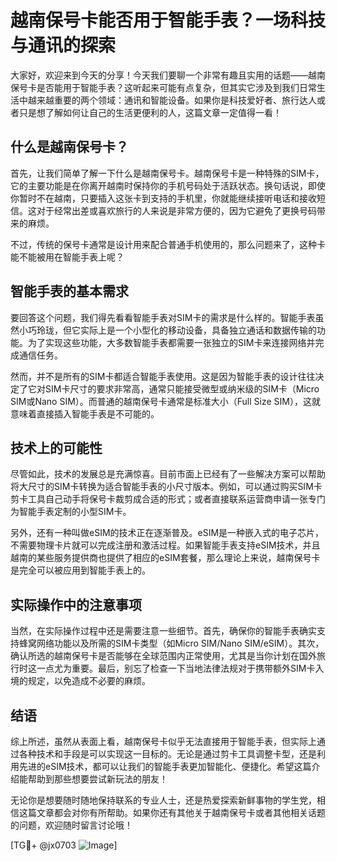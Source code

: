 # 越南保号卡能否用于智能手表？一场科技与通讯的探索

大家好，欢迎来到今天的分享！今天我们要聊一个非常有趣且实用的话题——越南保号卡是否能用于智能手表？这听起来可能有点复杂，但其实它涉及到我们日常生活中越来越重要的两个领域：通讯和智能设备。如果你是科技爱好者、旅行达人或者只是想了解如何让自己的生活更便利的人，这篇文章一定值得一看！

## 什么是越南保号卡？

首先，让我们简单了解一下什么是越南保号卡。越南保号卡是一种特殊的SIM卡，它的主要功能是在你离开越南时保持你的手机号码处于活跃状态。换句话说，即使你暂时不在越南，只要插入这张卡到支持的手机里，你就能继续接听电话和接收短信。这对于经常出差或喜欢旅行的人来说是非常方便的，因为它避免了更换号码带来的麻烦。

不过，传统的保号卡通常是设计用来配合普通手机使用的，那么问题来了，这种卡能不能被用在智能手表上呢？

## 智能手表的基本需求

要回答这个问题，我们得先看看智能手表对SIM卡的需求是什么样的。智能手表虽然小巧玲珑，但它实际上是一个小型化的移动设备，具备独立通话和数据传输的功能。为了实现这些功能，大多数智能手表都需要一张独立的SIM卡来连接网络并完成通信任务。

然而，并不是所有的SIM卡都适合智能手表使用。这是因为智能手表的设计往往决定了它对SIM卡尺寸的要求非常高，通常只能接受微型或纳米级的SIM卡（Micro SIM或Nano SIM）。而普通的越南保号卡通常是标准大小（Full Size SIM），这就意味着直接插入智能手表是不可能的。

## 技术上的可能性

尽管如此，技术的发展总是充满惊喜。目前市面上已经有了一些解决方案可以帮助将大尺寸的SIM卡转换为适合智能手表的小尺寸版本。例如，可以通过购买SIM卡剪卡工具自己动手将保号卡裁剪成合适的形式；或者直接联系运营商申请一张专门为智能手表定制的小型SIM卡。

另外，还有一种叫做eSIM的技术正在逐渐普及。eSIM是一种嵌入式的电子芯片，不需要物理卡片就可以完成注册和激活过程。如果智能手表支持eSIM技术，并且越南的某些服务提供商也提供了相应的eSIM套餐，那么理论上来说，越南保号卡是完全可以被应用到智能手表上的。

## 实际操作中的注意事项

当然，在实际操作过程中还是需要注意一些细节。首先，确保你的智能手表确实支持蜂窝网络功能以及所需的SIM卡类型（如Micro SIM/Nano SIM/eSIM）。其次，确认所选的越南保号卡是否能够在全球范围内正常使用，尤其是当你计划在国外旅行时这一点尤为重要。最后，别忘了检查一下当地法律法规对于携带额外SIM卡入境的规定，以免造成不必要的麻烦。

## 结语

综上所述，虽然从表面上看，越南保号卡似乎无法直接用于智能手表，但实际上通过各种技术和手段是可以实现这一目标的。无论是通过剪卡工具调整卡型，还是利用先进的eSIM技术，都可以让我们的智能手表更加智能化、便捷化。希望这篇介绍能帮助到那些想要尝试新玩法的朋友！

无论你是想要随时随地保持联系的专业人士，还是热爱探索新鲜事物的学生党，相信这篇文章都会对你有所帮助。如果你还有其他关于越南保号卡或者其他相关话题的问题，欢迎随时留言讨论哦！

[TG💪+ @jx0703 ![Image](https://github.com/user-attachments/assets/dbca1d08-cadb-493c-b0ec-ad6f7a83f270)]